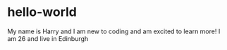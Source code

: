 # hello-world
My name is Harry and I am new to coding and am excited to learn more!
I am 26 and live in Edinburgh
